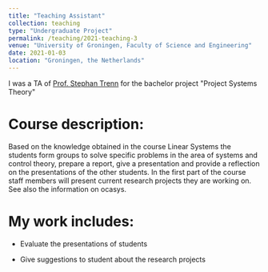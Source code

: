 ```yaml
---
title: "Teaching Assistant"
collection: teaching
type: "Undergraduate Project"
permalink: /teaching/2021-teaching-3
venue: "University of Groningen, Faculty of Science and Engineering"
date: 2021-01-03
location: "Groningen, the Netherlands"
---
```

I was a TA of [Prof. Stephan Trenn](https://stephantrenn.net/) for the bachelor project "Project Systems Theory"   


Course description:
======

Based on the knowledge obtained in the course Linear Systems the students form groups to solve specific problems in the area of systems and control theory, prepare a report, give a presentation and provide a reflection on the presentations of the other students. In the first part of the course staff members will present current research projects they are working on. See also the information on ocasys. 



My work includes:
======

* Evaluate the presentations of students

* Give suggestions to student about the research projects

 


 









